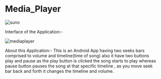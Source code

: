 # Media_Player

![suno](https://user-images.githubusercontent.com/117959085/229293711-f1f282b5-be89-4b89-a732-5738faaac821.jpg)

Interface of the Application:-

![mediaplayer](https://user-images.githubusercontent.com/117959085/229293956-685d04b8-0aac-41d8-962e-5d0167bc1de4.jpg)

About this Application:-
This is an Android App having two seeks bars comprised to volume and timeline(time of song) also it have two buttons play and pause as the play button is clicked the song starts to play whereas pause button pauses the song at that specific timeline , as you move seek bar back and forth it changes the timeline and volume.
